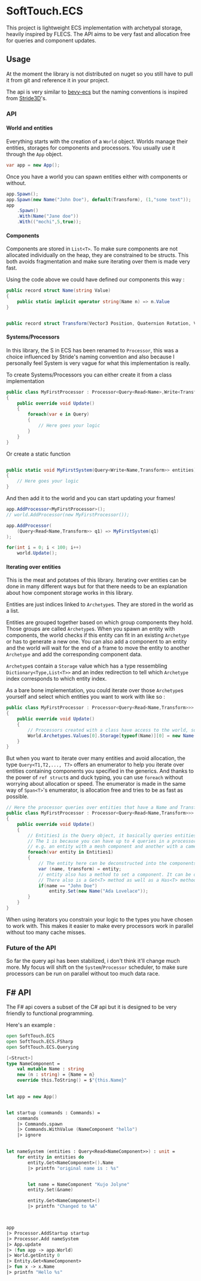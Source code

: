 # SoftTouch.ECS

This project is lightweight ECS implementation with archetypal storage, heavily inspired by FLECS.
The API aims to be very fast and allocation free for queries and component updates.

## Usage

At the moment the library is not distributed on nuget so you still have to pull it from git and reference it in your project.

The api is very similar to [bevy-ecs](https://bevyengine.org) but the naming conventions is inspired from [Stride3D](https://stride3d.net)'s.


### API

#### World and entities

Everything starts with the creation of a `World` object. Worlds manage their entities, storages for components and processors. You usually use it through the `App` object.

```csharp
var app = new App();
```

Once you have a world you can spawn entities either with components or without.

```csharp
app.Spawn();
app.Spawn(new Name("John Doe"), default(Transform), (1,"some text"));
app
    .Spawn()
    .With(Name("Jane doe"))
    .With(("mochi",5,true));
```

#### Components

Components are stored in `List<T>`. To make sure components are not allocated individually on the heap, they are constrained to be structs.
This both avoids fragmentation and make sure iterating over them is made very fast. 

Using the code above we could have defined our components this way :

```csharp
public record struct Name(string Value)
{
    public static implicit operator string(Name n) => n.Value
}


public record struct Transform(Vector3 Position, Quaternion Rotation, Vector3 Scale);


```

#### Systems/Processors

In this library, the S in ECS has been renamed to `Processor`, this was a choice influenced by Stride's naming convention and also because I personally feel System is very vague for what this implementation is really.

To create Systems/Processors you can either create it from a class implementation

```csharp
public class MyFirstProcessor : Processor<Query<Read<Name>,Write<Transform>>>
{
    public override void Update()
    {
        foreach(var e in Query)
        {
            // Here goes your logic
        }
    }
}
```

Or create a static function

```csharp

public static void MyFirstSystem(Query<Write<Name,Transform>> entities)
{
    // Here goes your logic
}

```

And then add it to the world and you can start updating your frames!

```csharp
app.AddProcessor<MyFirstProcessor>();
// world.AddProcessor(new MyFirstProcessor());

app.AddProcessor(
    (Query<Read<Name,Transform>> q1) => MyFirstSystem(q1)
);

for(int i = 0; i < 100; i++)
    world.Update();
```


#### Iterating over entities

This is the meat and potatoes of this library. Iterating over entities can be done in many different ways but for that there needs to be an explanation about how component storage works in this library.

Entities are just indices linked to `Archetype`s. They are stored in the world as a list.

Entities are grouped together based on which group components they hold. Those groups are called `Archetype`s. 
When you spawn an entity with components, the world checks if this entity can fit in an existing `Archetype` or has to generate a new one.
You can also add a component to an entity and the world will wait for the end of a frame to move the entity to another `Archetype` and add the corresponding component data.

`Archetype`s contain a `Storage` value which has a type ressembling `Dictionary<Type,List<T>>` and an index redirection to tell which `Archetype` index corresponds to which entity index.

As a bare bone implementation, you could iterate over those `Archetype`s yourself and select which entities you want to work with like so :

```csharp
public class MyFirstProcessor : Processor<Query<Read<Name,Transform>>>
{
    public override void Update()
    {
        // Processors created with a class have access to the world, so you can access pretty much any storage from there
        World.Archetypes.Values[0].Storage[typeof(Name)][0] = new Name("Ada Lovelace");
    }
}
```

But when you want to iterate over many entities and avoid allocation, the type `Query<T1,T2,..., T7>` offers an enumerator to help you iterate over entities containing components you specified in the generics.
And thanks to the power of `ref struct`s and duck typing, you can use `foreach` without worrying about allocation or speed. The enumerator is made in the same way of `Span<T>`'s enumerator, is allocation free and tries to be as fast as possible.

```csharp
// Here the processor queries over entities that have a Name and Transform components
public class MyFirstProcessor : Processor<Query<Read<Name,Transform>>>
{
    public override void Update()
    {
        // Entities1 is the Query object, it basically queries entities
        // The 1 is because you can have up to 4 queries in a processor if you want to iterate over two different list of entities
        // e.g. an entity with a mesh component and another with a camera component
        foreach(var entity in Entities1)
        {
            // The entity here can be deconstructed into the components queried
            var (name, transform) = entity;
            // entity also has a method to set a component. It can be one you queried, or another that you know exists but haven't queried
            // There also is a Get<T> method as well as a Has<T> method to help you make safe code
            if(name == "John Doe")
                entity.Set(new Name("Ada Lovelace"));
        }
    }
}
```

When using iterators you constrain your logic to the types you have chosen to work with. This makes it easier to make every processors work in parallel without too many cache misses.


### Future of the API

So far the query api has been stabilized, i don't think it'll change much more. 
My focus will shift on the `System`/`Processor` scheduler, to make sure processors can be run on parallel without too much data race.


## F# API

The F# api covers a subset of the C# api but it is designed to be very friendly to functional programming.

Here's an example :

```fsharp
open SoftTouch.ECS
open SoftTouch.ECS.FSharp
open SoftTouch.ECS.Querying

[<Struct>]
type NameComponent = 
    val mutable Name : string
    new (n : string) = {Name = n}
    override this.ToString() = $"{this.Name}"
    

let app = new App()


let startup (commands : Commands) =
    commands
    |> Commands.spawn
    |> Commands.WithValue (NameComponent "hello")
    |> ignore
    

let nameSystem (entities : Query<Read<NameComponent>>) : unit =
    for entity in entities do
        entity.Get<NameComponent>().Name
        |> printfn "original name is : %s"


        let name = NameComponent "Kujo Jolyne"
        entity.Set(&name)

        entity.Get<NameComponent>()
        |> printfn "Changed to %A"



app
|> Processor.AddStartup startup
|> Processor.Add nameSystem
|> App.update
|> (fun app -> app.World)
|> World.getEntity 0 
|> Entity.Get<NameComponent>
|> fun x -> x.Name
|> printfn "Hello %s"

```